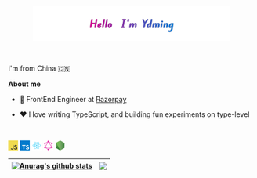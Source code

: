<p align="center"><a href="https://github.com/ydmingg"><img width="80%" alt="Hello, I'm Ydming. I do open source!" src="./assets/ydm-readme-header.png" /></a></p>

<br/>

I'm from China 🇨🇳

**About me**

- 💼 FrontEnd Engineer at [Razorpay](http://ydming.com/)

- ❤️ I love writing TypeScript, and building fun experiments on type-level

<br/>

<code><img height="20" alt="javascript" src="./images/apps/javascript.png"></code>
<code><img height="20" alt="typescript" src="./images/apps/typescript.png"></code>
<code><img height="20" alt="react" src="./images/apps/react.png"></code>
<code><img height="20" alt="graphql" src="./images/apps/graphql.png"></code>
<code><img height="20" alt="nodejs" src="./images/apps/nodejs.png"></code>    


| <a href="https://github.com/ydmingg"><img align="center" src="https://github-readme-stats.vercel.app/api?username=ydmingg&show_icons=true&include_all_commits=true&theme=buefy&hide_border=true" alt="Anurag's github stats" /></a> | <a href="https://github.com/ydmingg"><img align="center" src="https://github-readme-stats.vercel.app/api/top-langs/?username=ydmingg&layout=compact&theme=buefy&hide_border=true" /></a> |
| ------------- | ------------- |